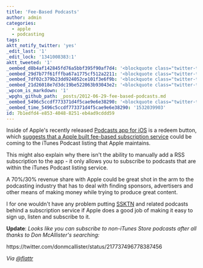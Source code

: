 ```yaml
---
title: 'Fee-Based Podcasts'
author: admin
categories:
  - apple
  - podcasting
tags: 
aktt_notify_twitter: 'yes'
_edit_last: '1'
_edit_lock: '1341008383:1'
aktt_tweeted: '1'
_oembed_d8b4af142845fd76a5bbf395f90af7d4: '<blockquote class="twitter-tweet" width="550"><p>Ah! You can subscribe to a non listed podcast by pasting the URL into the search field in your podcast list. Doesn''t support protected feeds</p>&mdash; Don McAllister (@donmcallister) <a href="https://twitter.com/donmcallister/status/217737496778387456" data-datetime="2012-06-26T21:53:59+00:00">June 26, 2012</a></blockquote><script src="//platform.twitter.com/widgets.js" charset="utf-8"></script>'
_oembed_29d7b77f61fffba67a1775cf512a2211: '<blockquote class="twitter-tweet" width="500"><p>Ah! You can subscribe to a non listed podcast by pasting the URL into the search field in your podcast list. Doesn''t support protected feeds</p>&mdash; Don McAllister (@donmcallister) <a href="https://twitter.com/donmcallister/status/217737496778387456" data-datetime="2012-06-26T21:53:59+00:00">June 26, 2012</a></blockquote><script src="//platform.twitter.com/widgets.js" charset="utf-8"></script>'
_oembed_7df02c379b23dd924052ce101f3e6f9b: '<blockquote class="twitter-tweet" width="550"><p>Ah! You can subscribe to a non listed podcast by pasting the URL into the search field in your podcast list. Doesn&#39;t support protected feeds</p>&mdash; Don McAllister (@donmcallister) <a href="https://twitter.com/donmcallister/statuses/217737496778387456">June 26, 2012</a></blockquote><script async src="//platform.twitter.com/widgets.js" charset="utf-8"></script>'
_oembed_21d26018e7d3dc19be522063b93043e2: '<blockquote class="twitter-tweet" width="550"><p>Ah! You can subscribe to a non listed podcast by pasting the URL into the search field in your podcast list. Doesn&#39;t support protected feeds</p>&mdash; Don McAllister (@donmcallister) <a href="https://twitter.com/donmcallister/statuses/217737496778387456">June 26, 2012</a></blockquote><script async src="//platform.twitter.com/widgets.js" charset="utf-8"></script>'
_wpcom_is_markdown: '1'
_wpghs_github_path: _posts/2012-06-29-fee-based-podcasts.md
_oembed_5496c5ccdf773371d4f5cae9e6e38290: '<blockquote class="twitter-tweet" data-width="550" data-dnt="true"><p lang="en" dir="ltr">Ah! You can subscribe to a non listed podcast by pasting the URL into the search field in your podcast list. Doesn&#39;t support protected feeds</p>&mdash; Don McAllister (@donmcallister) <a href="https://twitter.com/donmcallister/status/217737496778387456?ref_src=twsrc%5Etfw">June 26, 2012</a></blockquote><script async src="https://platform.twitter.com/widgets.js" charset="utf-8"></script>'
_oembed_time_5496c5ccdf773371d4f5cae9e6e38290: '1532039903'
id: 7b1edfd4-e853-4048-8251-eb4ad9cddd59
---
```

<p>Inside of Apple's recently released <a href="https://chrisenns.com/2012/06/apple-releases-a-podcasts-app/">Podcasts app for iOS</a> is a redeem button, which <a href="http://appadvice.com/appnn/2012/06/fee-based-podcasts-could-arrive-this-fall">suggests that a Apple built fee-based subscription service</a> could be coming to the iTunes Podcast listing that Apple maintains.</p>
<p>This might also explain why there isn't the ability to manually add a RSS subscription to the app - it only allows you to subscribe to podcasts that are within the iTunes Podcast listing service.</p>
<p>A 70%/30% revenue share with Apple could be great shot in the arm to the podcasting industry that has to deal with finding sponsors, advertisers and other means of making money while trying to produce great content.</p>
<p>I for one wouldn't have any problem putting <a href="http://ssktn.com">SSKTN</a> and related podcasts behind a subscription service if Apple does a good job of making it easy to sign up, listen and subscribe to it.</p>
<p><strong>Update</strong>: <em>Looks like you can subscribe to non-iTunes Store podcasts after all thanks to Don McAllister's searching:</em></p>
<p>https://twitter.com/donmcallister/status/217737496778387456</p>
<p><em>Via <a href="https://twitter.com/flattr/status/218773364179869698">@flattr</a></em></p>
